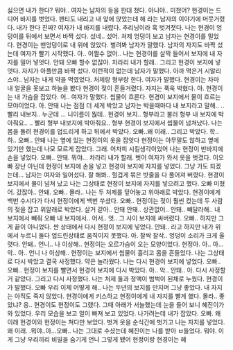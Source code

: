 싫으면 내가 한다?
뭐야.. 
여자는 남자의 등을 한대 쳤다. 
아니야.. 미쳤어?
현경이는 드디어 바지를 벗었다. 
팬티도 내리고 내 앞에 앉았는데 
해
라는 남자의 이야기에 머뭇거렸다. 
내가 한다 진짜?
여자가 내 바지를 내렸다. 추리닝이라 훅 벗겨졋다. 
나는 현경이 엉덩이를 뒤에서 보면서 바짝 섰다. 
섰네.. 섰어. 처제 엉덩이 보고
남자는 현경이를 밀었다. 
현경이는 맨엉덩이로 내 위에 앉았다. 
벌려봐
남자가 말했다. 
남자의 자지도 바짝 섰는데 여자가 빨기 시작했다. 
아.. 
어쩔수 없어..
나는 현경이를 살짝 들어서 보지에 내 자지를 밀어 넣엇다. 
안돼 오빠
할수 없잖아.
차라리 내가 할래.. 
그리고 현경이 보지에 넣엇다. 
자지가 아플만큼 바짝 섰다. 이런적이 없는데 
남자가 말했다. 
아까 먹은거 시알리스야..
남자는 내게 약을 먹였었다. 
처제랑 형부랑 한다. 여자가 말했다. 
현경이는 차마 내 얼굴을 못보고 하늘을 봤다
현경이 젖이 흔들거렸다. 
자지는 푹욱 박혔다. 
아.
현경이는 내 가슴을 잡았다. 
어.. 여자가 말했다. 
씹물이 흐른다.
현경이 보지에서 물이 흐르는 모야이었다.
아. 안돼
나는 점점 더 세게 박았고 
남자는 박을때마다 내 보지라고 말해.. 
..
빨리 
내보지..
누군데
...
니이름이 뭕데..
현경이 보지..
형부라고 불러 
형부 내 보지에 박아줘요..
.. 
빨리 
형부 내보지에 박아줘요.. 형부
현경이 보지에서 씹물이 넘쳐났다. 
나는 몸을 돌려 현경이를 업드리게 하고 뒤에서 박았다. 
오빠..왜 이래..
그리고 박았다. 
학.. 하.. 
오빠.. 안돼
나는 옆에 있는 현정이의 옷을 잡앗다 현정이는 아무말도 않하고 옆에 있기만 했는데 
나모 모르게 잡았다. 
그래. 어차피 시킬생각이었어
나는 현정이 반바지에 손을 넣었다. 
오빠.. 안돼. 뭐야...
차라리 내가 할래. 벗어
여자가 와서 옷을 벗겼다. 
이오빠 장난 아닌데 
현정이 보지에 손을 넣고 현경이 보지에 자지를 넣었다.
그냥 가도 되겠는데...
남자는 여자와 일어섰다. 
잘 해봐..
헐겁게 묶은 밧줄을 다 풀어져 버렸다. 
현경이 보지에서 물이 넘쳐 났고 
나는 그상태로 현정이 보지에 자지를 넣으려고 했다. 
오빠 미쳤어. 갔잖아..
안돼. 오빠..
몰라.. 
나는 두 처제를 덮어놓고 위아래로 박았다. 
현경이에게 백번 수시다가 다시 현정이에게 백번 쑤셨다. 
오빠.. 
현정이는 젖이 훨씬 컸는데 두 사람의 젖을 잡고 위알래로 박았다. 
살거 같아.. 
안돼 안돼..
상관없어.. 
안돼..
빼달라해.. 내 보지에서
빼줘 오빠 내 보지에서.. 어서.. 엇..
그 사이 보지에 싸버렸다. 
오빠..
하지만 그게 끝이 아니었다. 
싼 상태에서 다시 현정이 보지에 넣었다. 
안돼..
라고 하지만 내가 위에서 누르니 둘다 업드린상태로 움직이지 못했다.
아. 찰싹 찰삭..
엉덩이 소리가 크게 울렷다. 
안돼..
언니.. 나 이상해..
현정이는 오르가슴이 오는 모양이었다. 
현정아. 
아.. 아... 악.. 아.. 언니 나 이상해..
현정이는 보지에서 씹물이 흘리고 몸을 흔들었다. 
나는 그상태로 다시 박았고 결국 사정했다. 
약은 놀라웠다. 
나는 다시 현경이 보지에 넣었다. 
오빠.. 오빠..
현정이 보지를 빨면서 현경이 보지에 다시 박았다. 
아.. 악.. 안돼.. 아.
다시 사정할거 같았다. 
그리고 다시 사정했다. 
나는 처제 둘과 정액이 범벅이 된채로 누웠다.
현경이가 말했다. 
오빠 우리 이제 어떻게 해..
나는 두년의 보지를 만지며 그냥 좋았다. 
내 자지는 아직도 죽지 않았다. 
현경이에게 키스하고 현정이에게 내 자지를 빨게 했다. 
몰라.. 좋았냐?
응.. 
현경이도 현정이도 그랬다.
그때 아래가 서늘했는데 눈을 들어 보니 
혜진이가 와 있었다. 
우리 모습을 보고 얼이 빠져 보고 있었다. 
나가려는데 내가 잡았다. 
오빠. 왜 이래
현경이와 현정이는 쳐다만 보았다. 
벗겨
옷을 순식간에 벗기고 
나는 자지를 넣었다. 
왜 이래. .뭐야..아...오빠.. 
나는 그대로 수셨는데 혜진이는 나를 받아 ㅂ들었다. 
뭐야. 이게 
그냥 우리끼리 비밀을 숨기게
언니 그렇게 됐어
현정이랑 현경이는 혜



